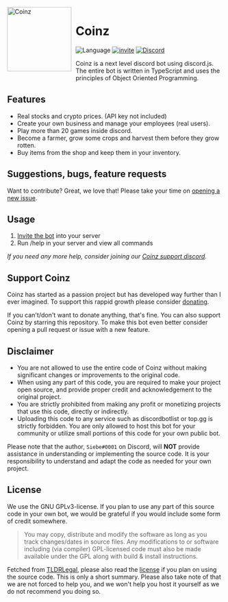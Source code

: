 <img width="150" height="150" align="left" style="float: left; margin: 0 10px 10px 0;" alt="Coinz" src="https://cdn.coinzbot.xyz/logo.png">

# Coinz
![Language](https://img.shields.io/badge/Language-Node.js-427E38?style=for-the-badge&logo=node.js)
[![invite](https://img.shields.io/badge/Invite-Coinz-DBA514?style=for-the-badge&logo=coil&logoColor=white)](https://coinzbot.xyz/invite)
[![Discord](https://img.shields.io/discord/938177962698735616?style=for-the-badge&logo=discord&logoColor=white)](https://discord.gg/asnZQwc6kW)

Coinz is a next level discord bot using discord.js. The entire bot is written in TypeScript and uses the principles of Object Oriented Programming.

## Features
* Real stocks and crypto prices. (API key not included)
* Create your own business and manage your employees (real users).
* Play more than 20 games inside discord.
* Become a farmer, grow some crops and harvest them before they grow rotten.
* Buy items from the shop and keep them in your inventory.

## Suggestions, bugs, feature requests

Want to contribute? Great, we love that! Please take your time on [opening a new issue](https://github.com/SiebeBaree/Coinz/issues/new).

## Usage
1. [Invite the bot](https://coinzbot.xyz/invite) into your server
2. Run /help in your server and view all commands

*If you need any more help, consider joining our [Coinz support discord](https://coinzbot.xyz/discord).*

## Support Coinz
Coinz has started as a passion project but has developed way further than I ever imagined. To support this rappid growth please consider [donating](https://coinzbot.xyz/donate).

If you can't/don't want to donate anything, that's fine. You can also support Coinz by starring this repository. To make this bot even better consider opening a pull request or issue with a new feature.

## Disclaimer
* You are not allowed to use the entire code of Coinz without making significant changes or improvements to the original code.
* When using any part of this code, you are required to make your project open source, and provide proper credit and acknowledgement to the original project.
* You are strictly prohibited from making any profit or monetizing projects that use this code, directly or indirectly.
* Uploading this code to any service such as discordbotlist or top.gg is strictly forbidden. You are only allowed to host this bot for your community or utilize small portions of this code for your own public bot.

Please note that the author, `Siebe#0001` on Discord, will **NOT** provide assistance in understanding or implementing the source code. It is your responsibility to understand and adapt the code as needed for your own project.

## License
We use the GNU GPLv3-license. If you plan to use any part of this source code in your own bot, we would be grateful if you would include some form of credit somewhere.

> You may copy, distribute and modify the software as long as you track changes/dates in source files. Any modifications to or software including (via compiler) GPL-licensed code must also be made available under the GPL along with build & install instructions.

Fetched from [TLDRLegal](https://tldrlegal.com/license/gnu-general-public-license-v3-(gpl-3)), please also read the [license](https://github.com/SiebeBaree/Coinz/blob/main/LICENSE) if you plan on using the source code. This is only a short summary. Please also take note of that we are not forced to help you, and we won't help you host it yourself as we do not recommend you doing so.